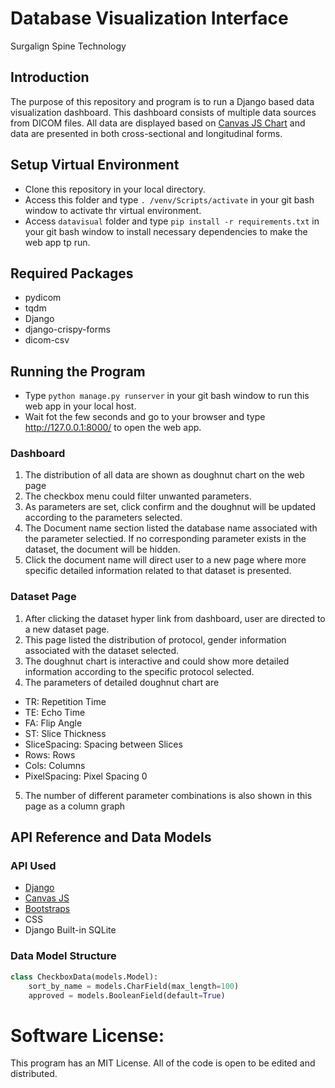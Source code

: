 # Database Visualization Interface

Surgalign Spine Technology

## Introduction

The purpose of this repository and program is to run a Django based data visualization dashboard. This dashboard consists of multiple data sources from DICOM files. All data are displayed based on [Canvas JS Chart](https://canvasjs.com/) and data are presented in both cross-sectional and longitudinal forms.

## Setup Virtual Environment

* Clone this repository in your local directory.
* Access this folder and type `. /venv/Scripts/activate` in your git bash window to activate thr virtual environment.
* Access `datavisual` folder and type `pip install -r requirements.txt` in your git bash window to install necessary dependencies to make the web app tp run.


## Required Packages

* pydicom
* tqdm
* Django
* django-crispy-forms
* dicom-csv

## Running the Program

* Type `python manage.py runserver` in your git bash window to run this web app in your local host.
* Wait fot the few seconds and go to your browser and type http://127.0.0.1:8000/ to open the web app.

### Dashboard

1. The distribution of all data are shown as doughnut chart on the web page
2. The checkbox menu could filter unwanted parameters.
3. As parameters are set, click confirm and the doughnut will be updated according to the parameters selected.
4. The Document name section listed the database name associated with the parameter selectied. If no corresponding parameter exists in the dataset, the document will be hidden.
5. Click the document name will direct user to a new page where more specific detailed information related to that dataset is presented. 

### Dataset Page

1. After clicking the dataset hyper link from dashboard, user are directed to a new dataset page.
2. This page listed the distribution of protocol, gender information associated with the dataset selected.
3. The doughnut chart is interactive and could show more detailed information according to the specific protocol selected.
4. The parameters of detailed doughnut chart are
  * TR: Repetition Time
  * TE: Echo Time
  * FA: Flip Angle
  * ST: Slice Thickness
  * SliceSpacing: Spacing between Slices
  * Rows: Rows
  * Cols: Columns
  * PixelSpacing: Pixel Spacing 0
5. The number of different parameter combinations is also shown in this page as a column graph

## API Reference and Data Models

### API Used
* [Django](https://www.djangoproject.com/)
* [Canvas JS](https://canvasjs.com/)
* [Bootstraps](https://getbootstrap.com/)
* CSS
* Django Built-in SQLite

### Data Model Structure
```python
class CheckboxData(models.Model):
    sort_by_name = models.CharField(max_length=100)
    approved = models.BooleanField(default=True)
```
# Software License:
This program has an MIT License. All of the code is open to be edited and distributed.
